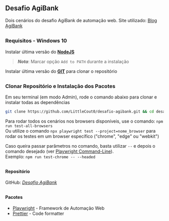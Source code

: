 ## Desafio AgiBank

Dois cenários do desafio AgiBank de automação web. Site utilizado: [Blog AgiBank](https://blogdoagi.com.br/)

##

### Requisitos - Windows 10

Instalar última versão do [**NodeJS**](https://nodejs.org/en/download/)

> **_Nota_**: Marcar opção `Add to PATH` durante a instalação

Instalar última versão do [**GIT**](https://git-scm.com/download/win) para clonar o repositório

##

### Clonar Repositório e Instalação dos Pacotes

Em seu terminal (em modo Admin), rode o comando abaixo para clonar e instalar todas as dependências

```bash
git clone https://github.com/LittleCout0/desafio-agibank.git && cd desafio-agibank && npm i
```

Para rodar todos os cenários nos browsers disponíveis, use o comando: `npm run test-all-browsers`  
Ou utilize o comando `npx playwright test --project=nome_browser` para rodar os testes em um browser específico ("chrome", "edge" ou "webkit")

Caso queira passar parâmetros no comando, basta utilizar `--` e depois o comando desejado (ver [Playwright Command-Line](https://playwright.dev/docs/running-tests#command-line)).  
Exemplo: `npm run test-chrome -- --headed`

##

#### Repositório

GitHub: [_Desafio AgiBank_](https://github.com/LittleCout0/desafio-agibank)

##

#### Pacotes

- [Playwright](https://playwright.dev/docs/library) - Framework de Automação Web
- [Prettier](https://www.npmjs.com/package/prettier) - Code formatter
